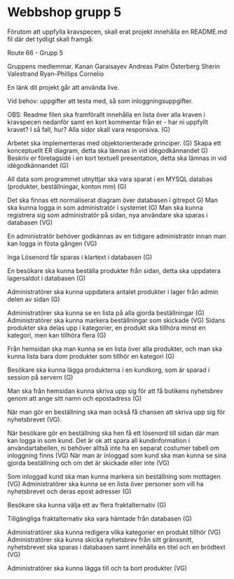 # Webbshop grupp 5
Förutom att uppfylla kravspecen, skall erat projekt innehålla en README.md fil där det tydligt skall framgå:

Route 66 - Grupp 5 

Gruppens medlemmar.
Kanan Garaisayev
Andreas Palm Österberg
Sherin Valestrand
Ryan-Phillips Cornelio


En länk dit projekt går att använda live.

Vid behov: uppgifter att testa med, så som inloggningsuppgifter.

 

OBS: Readme filen ska framförallt innehålla en lista över alla kraven i kravspecen nedanför samt en kort kommentar från er - har ni uppfyllt kravet? I så fall, hur?
Alla sidor skall vara responsiva. (G)

Arbetet ska implementeras med objektorienterade principer. (G)
Skapa ett konceptuellt ER diagram, detta ska lämnas in vid idégodkännandet G)
Beskriv er företagsidé i en kort textuell presentation, detta ska lämnas in vid idégodkännandet (G)

All data som programmet utnyttjar ska vara sparat i en MYSQL databas (produkter, beställningar, konton mm) (G)

Det ska finnas ett normaliserat diagram över databasen i gitrepot G)
Man ska kunna logga in som administratör i systemet (G)
Man ska kunna registrera sig som administratör på sidan, nya användare ska sparas i databasen (VG) 

En administratör behöver godkännas av en tidigare administratör innan man kan logga in fösta gången (VG)

Inga Lösenord får sparas i klartext i databasen (G)

En besökare ska kunna beställa produkter från sidan, detta ska uppdatera lagersaldot i databasen (G)

Administratörer ska kunna uppdatera antalet produkter i lager från admin delen av sidan (G)

Administratörer ska kunna se en lista på alla gjorda beställningar (G)
Administratörer ska kunna markera beställningar som skickade (VG)
Sidans produkter ska delas upp i kategorier, en produkt ska tillhöra minst en kategori, men kan tillhöra flera (G)

Från hemsidan ska man kunna se en lista över alla produkter, och man ska kunna lista bara dom produkter som tillhör en kategori (G)

Besökare ska kunna lägga produkterna i en kundkorg, som är sparad i session på servern (G)

Man ska från hemsidan kunna skriva upp sig för att få butikens nyhetsbrev genom att ange sitt namn och epostadress (G)

När man gör en beställning ska man också få chansen att skriva upp sig för nyhetsbrevet (VG).

När besökare gör en beställning ska hen få ett lösenord till sidan där man kan logga in som kund. Det är ok att spara all kundinformation i användartabellen, ni behöver alltså inte ha en separat costumer tabell om inloggning finns (VG)
När man är inloggad som kund ska man kunna se sina gjorda beställning och om det är skickade eller inte (VG)

Som inloggad kund ska man kunna markera sin beställning som mottagen (VG)
Administratörer ska kunna se en lista över personer som vill ha nyhetsbrevet och deras epost adresser (G)

Besökare ska kunna välja ett av flera fraktalternativ (G)

Tillgängliga fraktalternativ ska vara hämtade från databasen (G)

Administratörer ska kunna redigera vilka kategorier en produkt tillhör (VG)
Administratörer ska kunna skicka nyhetsbrev från sitt gränssnitt, nyhetsbrevet ska sparas i databasen samt innehålla en titel och en brödtext (VG)

Administratörer ska kunna lägga till och ta bort produkter (VG)
